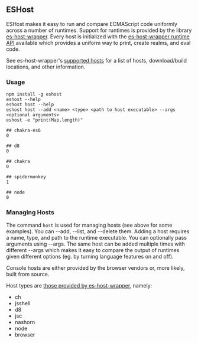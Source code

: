 ## ESHost

ESHost makes it easy to run and compare ECMAScript code uniformly across a number of runtimes. Support for runtimes is provided by the library [es-host-wrapper](https://github.com/bterlson/es-host-wrapper). Every host is initialized with the [es-host-wrapper runtime API](https://github.com/bterlson/es-host-wrapper#runtime-library) available which provides a uniform way to print, create realms, and eval code. 

See es-host-wrapper's [supported hosts](https://github.com/bterlson/es-host-wrapper#supported-hosts) for a list of hosts, download/build locations, and other information.

### Usage

```
npm install -g eshost
eshost --help
eshost host --help
eshost host --add <name> <type> <path to host executable> --args <optional arguments>
eshost -e "print(Map.length)"

## chakra-es6
0

## d8
0

## chakra
0

## spidermonkey
1

## node
0
```

### Managing Hosts

The command `host` is used for managing hosts (see above for some examples). You can --add, --list, and --delete them. Adding a host requires a name, type, and path to the runtime executable. You can optionally pass arguments using --args. The same host can be added multiple times with different --args which makes it easy to compare the output of runtimes given different options (eg. by turning language features on and off).

Console hosts are either provided by the browser vendors or, more likely, built from source.

Host types are [those provided by es-host-wrapper](https://github.com/bterlson/es-host-wrapper#supported-hosts), namely:

* ch
* jsshell
* d8
* jsc
* nashorn
* node
* browser
